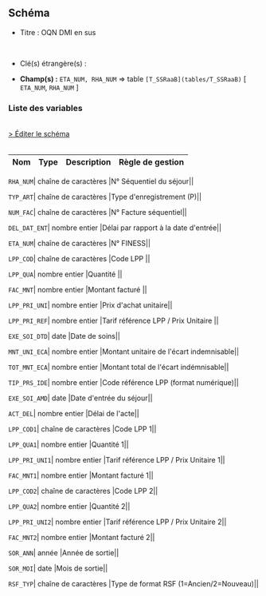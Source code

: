 ## Schéma


- Titre : OQN DMI en sus
<br />



- Clé(s) étrangère(s) : <br />

- **Champ(s) :** `ETA_NUM, RHA_NUM`
  => table `[T_SSRaaB](tables/T_SSRaaB)` [ `ETA_NUM`, `RHA_NUM` ]<br />

 
### Liste des variables
<br />
<div>
    <a href="https://gitlab.com/healthdatahub/applications-du-hdh/schema-snds/-/tree/master/schemas/PMSI SSR/T_SSRaaFP.json"
       target="_blank" rel="noopener noreferrer">> Éditer le schéma</a>
</div>
<br />

Nom | Type | Description | Règle de gestion
-|-|-|-



`RHA_NUM`| chaîne de caractères |N° Séquentiel du séjour||

`TYP_ART`| chaîne de caractères |Type d'enregistrement (P)||

`NUM_FAC`| chaîne de caractères |N° Facture séquentiel||

`DEL_DAT_ENT`| nombre entier |Délai par rapport à la date d'entrée||

`ETA_NUM`| chaîne de caractères |N° FINESS||

`LPP_COD`| chaîne de caractères |Code LPP ||

`LPP_QUA`| nombre entier |Quantité ||

`FAC_MNT`| nombre entier |Montant facturé ||

`LPP_PRI_UNI`| nombre entier |Prix d'achat unitaire||

`LPP_PRI_REF`| nombre entier |Tarif référence LPP / Prix Unitaire ||

`EXE_SOI_DTD`| date |Date de soins||

`MNT_UNI_ECA`| nombre entier |Montant unitaire de l'écart indemnisable||

`TOT_MNT_ECA`| nombre entier |Montant total de l'écart indémnisable||

`TIP_PRS_IDE`| nombre entier |Code référence LPP (format numérique)||

`EXE_SOI_AMD`| date |Date d'entrée du séjour||

`ACT_DEL`| nombre entier |Délai de l'acte||

`LPP_COD1`| chaîne de caractères |Code LPP 1||

`LPP_QUA1`| nombre entier |Quantité 1||

`LPP_PRI_UNI1`| nombre entier |Tarif référence LPP / Prix Unitaire 1||

`FAC_MNT1`| nombre entier |Montant facturé 1||

`LPP_COD2`| chaîne de caractères |Code LPP 2||

`LPP_QUA2`| nombre entier |Quantité 2||

`LPP_PRI_UNI2`| nombre entier |Tarif référence LPP / Prix Unitaire 2||

`FAC_MNT2`| nombre entier |Montant facturé 2||

`SOR_ANN`| année |Année de sortie||

`SOR_MOI`| date |Mois de sortie||

`RSF_TYP`| chaîne de caractères |Type de format RSF (1=Ancien/2=Nouveau)||
